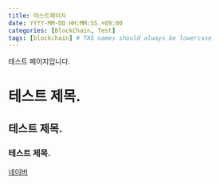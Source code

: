 ```yaml
---
title: 테스트페이지
date: YYYY-MM-DD HH:MM:SS +09:00
categories: [BlockChain, Test]
tags: [blockchain] # TAG names should always be lowercase
---
```


테스트 페이지입니다.

# 테스트 제목.

## 테스트 제목.

### 테스트 제목.

[네이버](https://www.naver.com)
